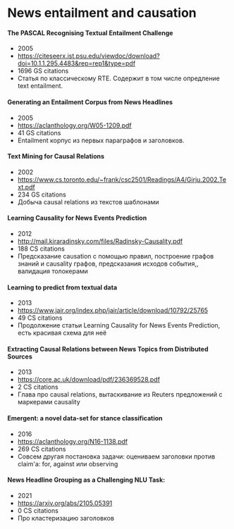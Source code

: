 # News entailment and causation

#### The PASCAL Recognising Textual Entailment Challenge
- 2005
- https://citeseerx.ist.psu.edu/viewdoc/download?doi=10.1.1.295.4483&rep=rep1&type=pdf
- 1696 GS citations
- Статья по классическому RTE. Содержит в том числе опредление text entailment.

#### Generating an Entailment Corpus from News Headlines
- 2005
- https://aclanthology.org/W05-1209.pdf
- 41 GS citations
- Entailment корпус из первых параграфов и заголовков.

#### Text Mining for Causal Relations
- 2002
- https://www.cs.toronto.edu/~frank/csc2501/Readings/A4/Girju.2002.Text.pdf
- 234 GS citations
- Добыча causal relations из текстов шаблонами

#### Learning Causality for News Events Prediction
- 2012
- http://mail.kiraradinsky.com/files/Radinsky-Causality.pdf
- 188 CS citations
- Предсказание causation с помощью правил, построение графов знаний и causality графов, предсказания исходов события,, валидация толокерами

#### Learning to predict from textual data
- 2013
- https://www.jair.org/index.php/jair/article/download/10792/25765
- 49 CS citations
- Продолжение статьи Learning Causality for News Events Prediction, есть красивая схема для неё

#### Extracting Causal Relations between News Topics from Distributed Sources
- 2013
- https://core.ac.uk/download/pdf/236369528.pdf
- 2 CS citations
- Глава про causal relations, вытаскивание из Reuters предложений с маркерами causality

#### Emergent: a novel data-set for stance classification
- 2016
- https://aclanthology.org/N16-1138.pdf
- 269 CS citations
- Совсем другая постановка задачи: оцениваем заголовки против claim'а: for, against или observing

#### News Headline Grouping as a Challenging NLU Task:
- 2021
- https://arxiv.org/abs/2105.05391
- 0 CS citations
- Про кластеризацию заголовков


